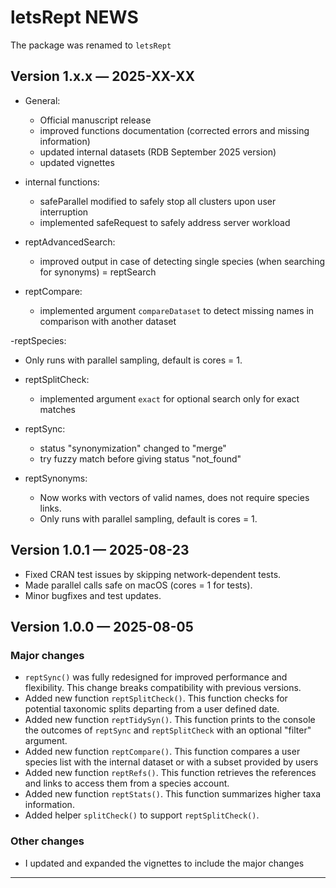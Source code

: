 # letsRept NEWS
The package was renamed to `letsRept`

## Version 1.x.x — 2025-XX-XX
- General:
  - Official manuscript release
  - improved functions documentation (corrected errors and missing information)
  - updated internal datasets (RDB September 2025 version)
  - updated vignettes

- internal functions: 
  - safeParallel modified to safely stop all clusters upon user interruption
  - implemented safeRequest to safely address server workload
  
- reptAdvancedSearch:
  - improved output in case of detecting single species (when searching for synonyms) = reptSearch
  
- reptCompare:   
  - implemented argument `compareDataset` to detect missing names in comparison with another dataset

-reptSpecies:
  - Only runs with parallel sampling, default is cores = 1.
  
- reptSplitCheck:
  - implemented argument `exact` for optional search only for exact matches
  
- reptSync:
  - status "synonymization" changed to "merge"
  - try fuzzy match before giving status "not_found"
  
- reptSynonyms:
  - Now works with vectors of valid names, does not require species links.
  - Only runs with parallel sampling, default is cores = 1.

## Version 1.0.1 — 2025-08-23
- Fixed CRAN test issues by skipping network-dependent tests.
- Made parallel calls safe on macOS (cores = 1 for tests).
- Minor bugfixes and test updates.

## Version 1.0.0 — 2025-08-05

### Major changes

- `reptSync()` was fully redesigned for improved performance and flexibility. This change breaks compatibility with previous versions.
- Added new function `reptSplitCheck()`. This function checks for potential taxonomic splits departing from a user defined date.
- Added new function `reptTidySyn()`. This function prints to the console the outcomes of `reptSync` and `reptSplitCheck` with an optional "filter" argument.
- Added new function `reptCompare()`. This function compares a user species list with the internal dataset or with a subset provided by users
- Added new function `reptRefs()`. This function retrieves the references and links to access them from a species account.
- Added new function `reptStats()`. This function summarizes higher taxa information.
- Added helper `splitCheck()` to support `reptSplitCheck()`.

### Other changes
- I updated and expanded the vignettes to include the major changes

---
